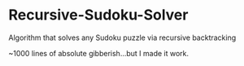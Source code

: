 # Recursive-Sudoku-Solver
Algorithm that solves any Sudoku puzzle via recursive backtracking

~1000 lines of absolute gibberish...but I made it work.

